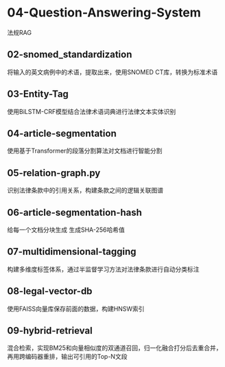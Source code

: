# 04-Question-Answering-System
法规RAG

## 02-snomed_standardization
将输入的英文病例中的术语，提取出来，使用SNOMED CT库，转换为标准术语

## 03-Entity-Tag
使用BiLSTM-CRF模型结合法律术语词典进行法律文本实体识别

## 04-article-segmentation
使用基于Transformer的段落分割算法对文档进行智能分割

## 05-relation-graph.py
识别法律条款中的引用关系，构建条款之间的逻辑关联图谱

## 06-article-segmentation-hash
给每一个文档分块生成 生成SHA-256哈希值

## 07-multidimensional-tagging
构建多维度标签体系，通过半监督学习方法对法律条款进行自动分类标注

## 08-legal-vector-db
使用FAISS向量库保存前面的数据，构建HNSW索引

## 09-hybrid-retrieval
混合检索，实现BM25和向量相似度的双通道召回，归一化融合打分后去重合并，再用跨编码器重排，输出可引用的Top-N文段

